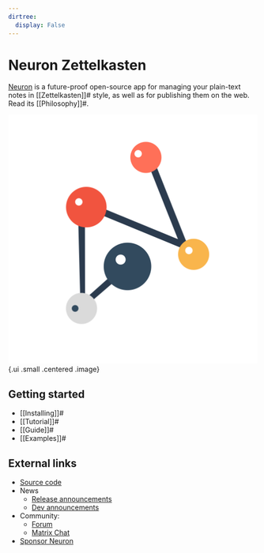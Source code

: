 ```yaml
---
dirtree:
  display: False
---
```

# Neuron Zettelkasten

[Neuron](https://github.com/srid/neuron) is a future-proof open-source app for managing your plain-text notes in [[Zettelkasten]]# style, as well as for publishing them on the web. Read its [[Philosophy]]#.

![Neuron logo](https://raw.githubusercontent.com/srid/neuron/master/assets/neuron.svg){.ui .small .centered .image}

## Getting started

* [[Installing]]#
* [[Tutorial]]#
* [[Guide]]#
* [[Examples]]#

## External links

* [Source code](https://github.com/srid/neuron)
* News
    * [Release announcements](https://www.srid.ca/neuron.html)
    * [Dev announcements](https://gab.com/groups/19445)
* Community:
    * [Forum](https://github.com/srid/neuron/discussions)
    * [Matrix Chat](https://app.element.io/#/room/#neuron:matrix.org)
* [Sponsor Neuron](https://github.com/sponsors/srid)
